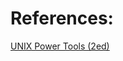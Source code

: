# References:

[UNIX Power Tools (2ed)](https://www.cs.ait.ac.th/~on/O/oreilly/unix/upt/index.htm)  